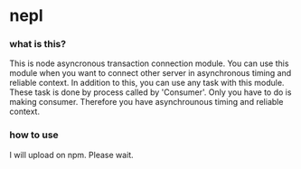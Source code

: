 nepl
====

### what is this?

This is node asyncronous transaction connection module.
You can use this module when you want to connect other server in asynchronous
timing and reliable context. In addition to this, you can use any task with this
module. These task is done by process called by 'Consumer'. Only you have to do is
making consumer. Therefore you have asynchrounous timing and reliable context.

### how to use

I will upload on npm. Please wait.
